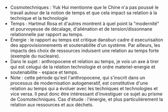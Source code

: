 - Cosmotechniques : Yuk Hui mentionne que le Chine n'a pas poussé le travail autour de la notion de temps et que cela impact sa relation à la technique et la technologie 
- Temps : Hartmut Rosa et d'autres montrent à quel point la "modernité" et pourvoyeuse de décalage, d'aliénation et de tension/dissonnane relationnelle par rapport au temps.
- Énergie : le rapport au temps est critique dansbun cadre d esecurisaiton des approvisionnements et soutenabilite d'un système. Par ailleurs, les impacts des choix de ressources induisent une relation au temps forte (exemple du nucleaire).
- Dans le sujet : anthropocene et relation au temps, je vois un axe à tirer qui est celugui de la relation technologie et ordre materiel-energie et soutenabilite - espace et temps. 
- Note : cette période qu'est l'anthropocene, qui s'inscrit dans un processus de modernisation autogeneratif, est constitutive d'une relation au temps qui a évoluer avec les techniques et technologies et vice versa. Il peut donc être intéressant d'investiguer ce sujet au prisme de Cosmotechniques. Cas d'étude : l'énergie, et plus particulièrement la relation aux ressources et aux déchets. 